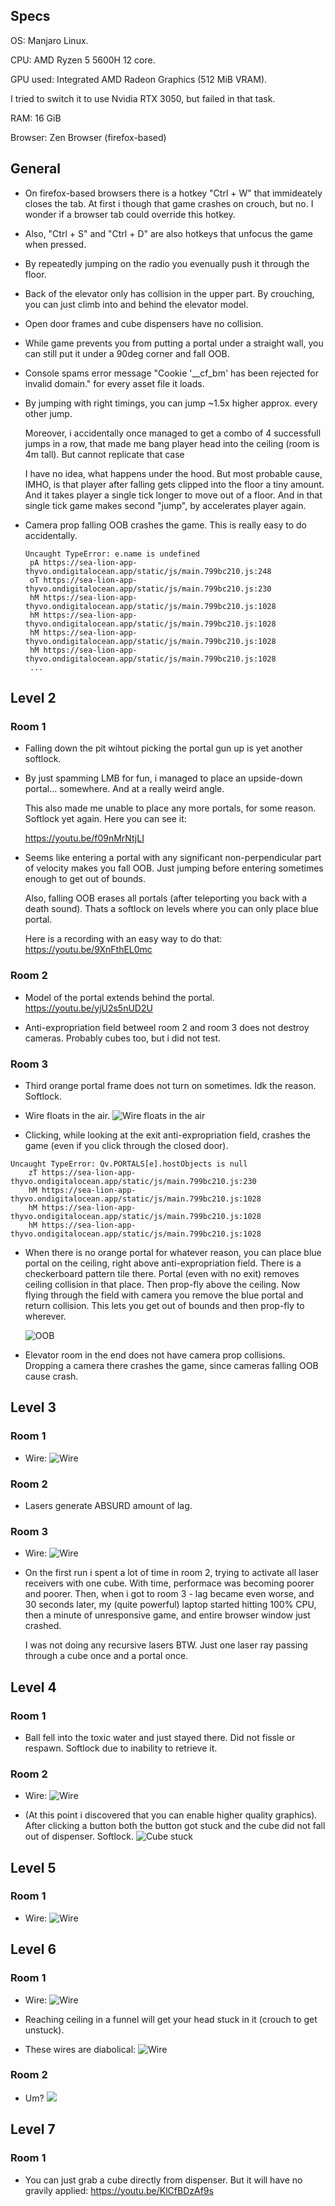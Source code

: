 ## Specs

OS: Manjaro Linux.

CPU: AMD Ryzen 5 5600H 12 core.

GPU used: Integrated AMD Radeon Graphics (512 MiB VRAM).

I tried to switch it to use Nvidia RTX 3050, but failed in that task.

RAM: 16 GiB

Browser: Zen Browser (firefox-based)


## General

- On firefox-based browsers there is a hotkey "Ctrl + W" that immideately closes the tab. At first i though that game crashes on crouch, but no. I wonder if a browser tab could override this hotkey.

- Also, "Ctrl + S" and "Ctrl + D" are also hotkeys that unfocus the game when pressed.

- By repeatedly jumping on the radio you evenually push it through the floor.

- Back of the elevator only has collision in the upper part. By crouching, you can just climb into and behind the elevator model.

- Open door frames and cube dispensers have no collision.

- While game prevents you from putting a portal under a straight wall, you can still put it under a 90deg corner and fall OOB.

- Console spams error message "Cookie '__cf_bm' has been rejected for invalid domain." for every asset file it loads.

- By jumping with right timings, you can jump ~1.5x higher approx. every other jump. 
	
	Moreover, i accidentally once managed to get a combo of 4 successfull jumps in a row, that made me bang player head into the ceiling (room is 4m tall). But cannot replicate that case
	
	I have no idea, what happens under the hood. But most probable cause, IMHO, is that player after falling gets clipped into the floor a tiny amount. And it takes player a single tick longer to move out of a floor. And in that single tick game makes second "jump", by accelerates player again.

- Camera prop falling OOB crashes the game. This is really easy to do accidentally.

   ```
   Uncaught TypeError: e.name is undefined
    pA https://sea-lion-app-thyvo.ondigitalocean.app/static/js/main.799bc210.js:248
    oT https://sea-lion-app-thyvo.ondigitalocean.app/static/js/main.799bc210.js:230
    hM https://sea-lion-app-thyvo.ondigitalocean.app/static/js/main.799bc210.js:1028
    hM https://sea-lion-app-thyvo.ondigitalocean.app/static/js/main.799bc210.js:1028
    hM https://sea-lion-app-thyvo.ondigitalocean.app/static/js/main.799bc210.js:1028
    hM https://sea-lion-app-thyvo.ondigitalocean.app/static/js/main.799bc210.js:1028  
    ...
   ```

## Level 2

### Room 1

- Falling down the pit wihtout picking the portal gun up is yet another softlock.


- By just spamming LMB for fun, i managed to place an upside-down portal... somewhere. And at a really weird angle. 
	
	This also made me unable to place any more portals, for some reason. Softlock yet again. Here you can see it:

	https://youtu.be/f09nMrNtjLI


- Seems like entering a portal with any significant non-perpendicular part of velocity makes you fall OOB. Just jumping before entering sometimes enough to get out of bounds.
	
	Also, falling OOB erases all portals (after teleporting you back with a death sound). Thats a softlock on levels where you can only place blue portal.
	
	Here is a recording with an easy way to do that:
	https://youtu.be/9XnFthEL0mc

### Room 2

- Model of the portal extends behind the portal.
	https://youtu.be/yjU2s5nUD2U

- Anti-expropriation field betweel room 2 and room 3 does not destroy cameras. Probably cubes too, but i did not test.

### Room 3

- Third orange portal frame does not turn on sometimes. Idk the reason. Softlock.

- Wire floats in the air.
	![Wire floats in the air](./images/wire_floats.png)

- Clicking, while looking at the exit anti-expropriation field, crashes the game (even if you click through the closed door).

```
Uncaught TypeError: Qv.PORTALS[e].hostObjects is null
    zT https://sea-lion-app-thyvo.ondigitalocean.app/static/js/main.799bc210.js:230
    hM https://sea-lion-app-thyvo.ondigitalocean.app/static/js/main.799bc210.js:1028
    hM https://sea-lion-app-thyvo.ondigitalocean.app/static/js/main.799bc210.js:1028
    hM https://sea-lion-app-thyvo.ondigitalocean.app/static/js/main.799bc210.js:1028
```

- When there is no orange portal for whatever reason, you can place blue portal on the ceiling, right above anti-expropriation field. There is a checkerboard pattern tile there. Portal (even with no exit) removes ceiling collision in that place. Then prop-fly above the ceiling. Now flying through the field with camera you remove the blue portal and return collision. This lets you get out of bounds and then prop-fly to wherever.

	![OOB](./images/oob.png)

- Elevator room in the end does not have camera prop collisions. Dropping a camera there crashes the game, since cameras falling OOB cause crash.

## Level 3

### Room 1

- Wire: ![Wire](./images/wire_floats_2.png)

### Room 2

- Lasers generate ABSURD amount of lag.

### Room 3

- Wire: ![Wire](./images/wire_floats_3.png)

- On the first run i spent a lot of time in room 2, trying to activate all laser receivers with one cube. With time, performace was becoming poorer and poorer. Then, when i got to room 3 - lag became even worse, and 30 seconds later, my (quite powerful) laptop started hitting 100% CPU, then a minute of unresponsive game, and entire browser window just crashed.

	I was not doing any recursive lasers BTW. Just one laser ray passing through a cube once and a portal once.

## Level 4

### Room 1

- Ball fell into the toxic water and just stayed there. Did not fissle or respawn. Softlock due to inability to retrieve it.

### Room 2

- Wire: ![Wire](./images/wire_floats_4.png)

- (At this point i discovered that you can enable higher quality graphics). After clicking a button both the button got stuck and the cube did not fall out of dispenser. Softlock.
	![Cube stuck](./images/cube_stuck.png)

## Level 5

### Room 1

- Wire: ![Wire](./images/wire_5.png)

## Level 6

### Room 1

- Wire: ![Wire](./images/wire_6.png)

- Reaching ceiling in a funnel will get your head stuck in it (crouch to get unstuck).

- These wires are diabolical: ![Wire](./images/wire_7.png)

### Room 2

- Um? ![](./images/overlapping_portals.png)

## Level 7

### Room 1

- You can just grab a cube directly from dispenser. But it will have no gravily applied: https://youtu.be/KlCfBDzAf9s



